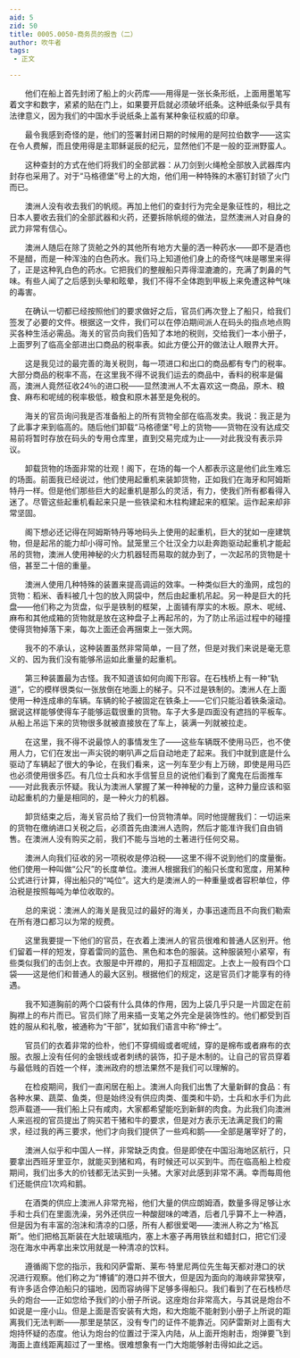 ```yaml
---
aid: 5
zid: 50
title: 0005.0050-商务员的报告（二）
author: 吹牛者
tags: 
 - 正文

---
```




　　他们在船上首先封闭了船上的火药库——用得是一张长条形纸，上面用墨笔写着文字和数字，紧紧的贴在门上，如果要开启就必须破坏纸条。这种纸条似乎具有法律意义，因为我们的中国水手说纸条上盖有某种象征权威的印章。

　　最令我感到奇怪的是，他们的签署封闭日期的时候用的是阿拉伯数字——这实在令人费解，而且使用得是主耶稣诞辰的纪元，显然他们不是一般的亚洲野蛮人。

　　这种查封的方式在他们将我们的全部武器：从刀剑到火绳枪全部放入武器库内封存也采用了。对于“马格德堡”号上的大炮，他们用一种特殊的木塞钉封锁了火门而已。

　　澳洲人没有收去我们的帆缆。再加上他们的查封行为完全是象征性的，相比之日本人要收去我们的全部武器和火药，还要拆除帆缆的做法，显然澳洲人对自身的武力非常有信心。

　　澳洲人随后在除了货舱之外的其他所有地方大量的洒一种药水——即不是酒也不是醋，而是一种浑浊的白色药水。我们马上知道他们身上的奇怪气味是哪里来得了，正是这种乳白色的药水。它把我们的整艘船只弄得湿漉漉的，充满了刺鼻的气味。有些人闻了之后感到头晕和眩晕，我们不得不全体跑到甲板上来免遭这种气味的毒害。

　　在确认一切都已经按照他们的要求做好之后，官员们再次登上了船只，给我们签发了必要的文件。根据这一文件，我们可以在停泊期间派人在码头的指点地点购买各种生活必需品。海关的官员向我们告知了本地的税则，交给我们一本小册子，上面罗列了临高全部进出口商品的税率表。如此方便公开的做法让人眼界大开。

　　这是我见过的最完善的海关税则，每一项进口和出口的商品都有专门的税率。大部分商品的税率不高，在这里我不得不说我们运去的商品中，香料的税率是偏高，澳洲人竟然征收24％的进口税——显然澳洲人不太喜欢这一商品，原木、粮食、麻布和呢绒的税率极低，粮食和原木甚至是免税的。

　　海关的官员询问我是否准备船上的所有货物全部在临高发卖。我说：我正是为了此事才来到临高的。随后他们卸载“马格德堡”号上的货物——货物在没有达成交易前将暂时存放在码头的专用仓库里，直到交易完成为止——对此我没有表示异议。

　　卸载货物的场面非常的壮观！阁下，在场的每一个人都表示这是他们此生难忘的场面。前面我已经说过，他们使用起重机来装卸货物，正如我们在海牙和阿姆斯特丹一样。但是他们那些巨大的起重机是那么的灵活，有力，使我们所有都看得入迷了。尽管这些起重机看起来只是一些铁梁和木柱构建起来的框架。运作起来却非常坚固。

　　阁下想必还记得在阿姆斯特丹等地码头上使用的起重机，巨大的犹如一座建筑物，但是起吊的能力却小得可怜。鼠笼里三个壮汉全力以赴奔跑驱动起重机才能起吊的货物，澳洲人使用神秘的火力机器轻而易取的就办到了，一次起吊的货物是十倍，甚至二十倍的重量。

　　澳洲人使用几种特殊的装置来提高调运的效率。一种类似巨大的渔网，成包的货物：稻米、香料被几十包的放入网袋中，然后由起重机吊起。另一种是巨大的托盘——他们称之为货盘，似乎是铁制的框架，上面铺有厚实的木板。原木、呢绒、麻布和其他成箱的货物就是放在这种盘子上再起吊的，为了防止吊运过程中的碰撞使得货物掉落下来，每次上面还会再捆束上一张大网。

　　我不的不承认，这种装置虽然非常简单，一目了然，但是对我们来说是毫无意义的、因为我们没有能够吊运如此重量的起重机。

　　第三种装置最为古怪。我不知道该如何向阁下形容。在石栈桥上有一种“轨道”，它的模样很类似一张放倒在地面上的梯子。只不过是铁制的。澳洲人在上面使用一种连成串的车辆。车辆的轮子被固定在铁条上——它们只能沿着铁条滚动。据说这样能够使得车子能够运载很重的货物。车子大多是四面没有遮挡的平板车。从船上吊运下来的货物很多就被直接放在了车上，装满一列就被拉走。

　　在这里，我不得不说最惊人的事情发生了——这些车辆既不使用马匹，也不使用人力，它们在发出一声尖锐的喇叭声之后自动地走了起来。我们中就到底是什么驱动了车辆起了很大的争论，在我们看来，这一列车至少有上万磅，即使是用马匹也必须使用很多匹。有几位士兵和水手信誓旦旦的说他们看到了魔鬼在后面推车——对此我表示怀疑。我认为澳洲人掌握了某一种神秘的力量，这种力量应该和驱动起重机的力量是相同的，是一种火力的机器。

　　卸货结束之后，海关官员给了我们一份货物清单。同时他提醒我们：一切运来的货物在缴纳进口关税之后，必须首先由澳洲人选购，然后才能准许我们自由销售。在澳洲人没有购买之前，我们不能与当地的土著进行任何交易。

　　澳洲人向我们征收的另一项税收是停泊税——这里不得不说到他们的度量衡。他们使用一种叫做“公尺”的长度单位。澳洲人根据我们的船只长度和宽度，用某种公式进行计算，得出船只的“吨位”。这大约是澳洲人的一种重量或者容积单位，停泊税是按照每吨为单位收取的。

　　总的来说：澳洲人的海关是我见过的最好的海关，办事迅速而且不向我们勒索在所有港口都习以为常的规费。

　　这里我要提一下他们的官员，在衣着上澳洲人的官员很难和普通人区别开。他们留着一样的短发，穿着雷同的蓝色、黑色和本色的服装。这种服装短小紧窄，有些类似我们的击剑上衣。衣服是中开襟的，用扣子互相固定。上衣上一般有四个口袋——这是他们和普通人的最大区别。根据他们的规定，这是官员们才能享有的待遇。

　　我不知道胸前的两个口袋有什么具体的作用，因为上袋几乎只是一片固定在前胸襟上的布片而已。官员们除了用来插一支笔之外完全是装饰性的。他们都受到百姓的服从和礼敬，被通称为“干部”，犹如我们语言中称“绅士”。

　　官员们的衣着非常的俭朴，他们不穿绸缎或者呢绒，穿的是棉布或者麻布的衣服。衣服上没有任何的金银线或者刺绣的装饰，扣子是木制的。让自己的官员穿着与最低贱的百姓一个样，澳洲政府的想法果然不是我们可以理解的。

　　在检疫期间，我们一直闲居在船上。澳洲人向我们出售了大量新鲜的食品：有各种水果、蔬菜、鱼类，但是始终没有供应肉类、蛋类和牛奶，士兵和水手们为此怨声载道——我们船上只有咸肉，大家都希望能吃到新鲜的肉食。为此我们向澳洲人来巡视的官员提出了购买若干猪和牛的要求，但是对方表示无法满足我们的需求，经过我的再三要求，他们才向我们提供了一些鸡和鹅——全部是屠宰好了的，

　　澳洲人似乎和中国人一样，非常缺乏肉食。但是即使在中国沿海地区航行，只要拿出西班牙里亚尔，就能买到猪和鸡，有时候还可以买到牛。而在临高船上检疫期间，我们出多大的价钱都无法买到一头猪。大家对此感到非常不满。幸而每周他们还能供应1次鸡和鹅。

　　在酒类的供应上澳洲人非常充裕，他们大量的供应朗姆酒，数量多得足够让水手和士兵们在里面洗澡，另外还供应一种酸甜味的啤酒，后者几乎算不上一种酒，但是因为有丰富的泡沫和清凉的口感，所有人都很爱喝——澳洲人称之为“格瓦斯”。他们把格瓦斯装在大肚玻璃瓶内，塞上木塞子再用铁丝和蜡封口，把它们浸泡在海水中再拿出来饮用就是一种清凉的饮料。

　　遵循阁下您的指示，我和冈萨雷斯、莱布·特里尼两位先生每天都对港口的状况进行观察。他们称之为“博铺”的港口并不很大，但是因为面向的海峡非常狭窄，有许多适合停泊船只的锚地，因而容纳得下足够多得船只。我们看到了在石栈桥尽头的炮台——正如您给予我们的小册子所说。这座炮台非常高大，与其说是炮台不如说是一座小山。但是上面是否安装有大炮，和大炮能不能射到小册子上所说的距离我们无法判断——那里是禁区，没有专门的证件不能靠近。冈萨雷斯对上面有大炮持怀疑的态度。他认为炮台的位置过于深入内陆，从上面开炮射击，炮弹要飞到海面上直线距离超过了一里格。很难想象有一门大炮能够射击得如此之远。


